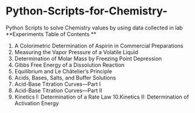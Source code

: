 # Python-Scripts-for-Chemistry-
Python Scripts to solve Chemistry values by using data collected in lab 
**Experiments Table of Contents **
1. A Colorimetric Determination of Aspirin in Commercial Preparations
2. Measuring the Vapor Pressure of a Volatile Liquid
3. Determination of Molar Mass by Freezing Point Depression
4. Gibbs Free Energy of a Dissolution Reaction
5. Equilibrium and Le Châtelierʼs Principle
6. Acids, Bases, Salts, and Buffer Solutions
7. Acid-Base Titration Curves—Part I
8. Acid-Base Titration Curves—Part II
9. Kinetics I: Determination of a Rate Law
10.Kinetics II: Determination of Activation Energy
